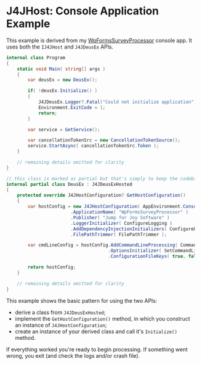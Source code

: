 # J4JHost: Console Application Example

This example is derived from my [WpFormsSurveyProcessor](https://github.com/markolbert/WPFormsSurveyProcessor/tree/master/WPFormsSurveyProcessor) console app. It uses both the `IJ4JHost` and `J4JDeusEx` APIs.

```csharp
internal class Program
{
    static void Main( string[] args )
    {
        var deusEx = new DeusEx();

        if( !deusEx.Initialize() )
        {
            J4JDeusEx.Logger?.Fatal("Could not initialize application");
            Environment.ExitCode = 1;
            return;
        }

        var service = GetService();

        var cancellationTokenSrc = new CancellationTokenSource();
        service.StartAsync( cancellationTokenSrc.Token );
    }

    // remaining details omitted for clarity
}

// this class is marked as partial but that's simply to keep the codebase clean
internal partial class DeusEx : J4JDeusExHosted
{
    protected override J4JHostConfiguration? GetHostConfiguration()
    {
        var hostConfig = new J4JHostConfiguration( AppEnvironment.Console )
                        .ApplicationName( "WpFormsSurveyProcessor" )
                        .Publisher( "Jump for Joy Software" )
                        .LoggerInitializer( ConfigureLogging )
                        .AddDependencyInjectionInitializers( ConfigureDependencyInjection )
                        .FilePathTrimmer( FilePathTrimmer );

        var cmdLineConfig = hostConfig.AddCommandLineProcessing( CommandLineOperatingSystems.Windows )
                                      .OptionsInitializer( SetCommandLineConfiguration )
                                      .ConfigurationFileKeys( true, false, "c", "config" );

        return hostConfig;
    }

    // remaining details omitted for clarity
}
```

This example shows the basic pattern for using the two APIs:

- derive a class from `J4JDeusExHosted`;
- implement the `GetHostConfiguration()` method, in which you construct an instance of `J4JHostConfiguration`;
- create an instance of your derived class and call it's `Initialize()` method.

If everything worked you're ready to begin processing. If something went wrong, you exit (and check the logs and/or crash file).
